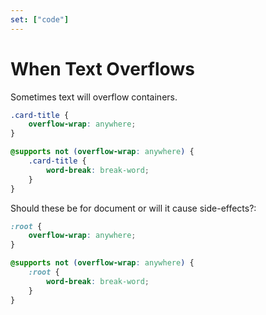```yaml
---
set: ["code"]
---
```


# When Text Overflows

Sometimes text will overflow containers.

```css
.card-title {
	overflow-wrap: anywhere;
}

@supports not (overflow-wrap: anywhere) {
	.card-title {
		word-break: break-word;
	}
}
```

Should these be for document or will it cause side-effects?:

```css
:root {
	overflow-wrap: anywhere;
}

@supports not (overflow-wrap: anywhere) {
	:root {
		word-break: break-word;
	}
}
```
